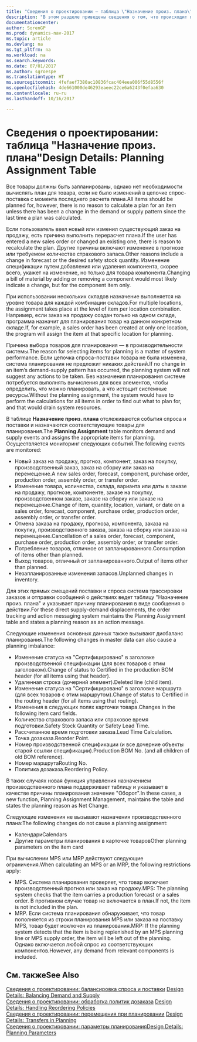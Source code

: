 ```yaml
---
title: "Сведения о проектировании — таблица \"Назначение произ. плана\""
description: "В этом разделе приведены сведения о том, что происходит при изменении способа планирования товара."
documentationcenter: 
author: SorenGP
ms.prod: dynamics-nav-2017
ms.topic: article
ms.devlang: na
ms.tgt_pltfrm: na
ms.workload: na
ms.search.keywords: 
ms.date: 07/01/2017
ms.author: sgroespe
ms.translationtype: HT
ms.sourcegitcommit: 4fefaef7380ac10836fcac404eea006f55d8556f
ms.openlocfilehash: 4de661000de46293eaeec22ce6a6243f0efaa630
ms.contentlocale: ru-ru
ms.lasthandoff: 10/16/2017

---
```

# <a name="design-details-planning-assignment-table"></a><span data-ttu-id="5931a-103">Сведения о проектировании: таблица "Назначение произ. плана"</span><span class="sxs-lookup"><span data-stu-id="5931a-103">Design Details: Planning Assignment Table</span></span>
<span data-ttu-id="5931a-104">Все товары должны быть запланированы, однако нет необходимости вычислять план для товара, если не было изменений в цепочке спрос-поставка с момента последнего расчета плана.</span><span class="sxs-lookup"><span data-stu-id="5931a-104">All items should be planned for, however, there is no reason to calculate a plan for an item unless there has been a change in the demand or supply pattern since the last time a plan was calculated.</span></span>  
  
<span data-ttu-id="5931a-105">Если пользователь ввел новый или изменил существующий заказ на продажу, есть причина выполнить перерасчет плана.</span><span class="sxs-lookup"><span data-stu-id="5931a-105">If the user has entered a new sales order or changed an existing one, there is reason to recalculate the plan.</span></span> <span data-ttu-id="5931a-106">Другие причины включают изменение в прогнозе или требуемом количестве страхового запаса.</span><span class="sxs-lookup"><span data-stu-id="5931a-106">Other reasons include a change in forecast or the desired safety stock quantity.</span></span> <span data-ttu-id="5931a-107">Изменение спецификации путем добавления или удаления компонента, скорее всего, укажет на изменение, но только для товара компонента.</span><span class="sxs-lookup"><span data-stu-id="5931a-107">Changing a bill of material by adding or removing a component would most likely indicate a change, but for the component item only.</span></span>  
  
<span data-ttu-id="5931a-108">При использовании нескольких складов назначение выполняется на уровне товара для каждой комбинации складов.</span><span class="sxs-lookup"><span data-stu-id="5931a-108">For multiple locations, the assignment takes place at the level of item per location combination.</span></span> <span data-ttu-id="5931a-109">Например, если заказ на продажу создан только на одном складе, программа назначит для планирования товар на данном конкретном складе.</span><span class="sxs-lookup"><span data-stu-id="5931a-109">If, for example, a sales order has been created at only one location, the program will assign the item at that specific location for planning.</span></span>  
  
<span data-ttu-id="5931a-110">Причина выбора товаров для планирования — в производительности системы.</span><span class="sxs-lookup"><span data-stu-id="5931a-110">The reason for selecting items for planning is a matter of system performance.</span></span> <span data-ttu-id="5931a-111">Если цепочка спроса-поставки товара не была изменена, система планирования не предложит никаких действий.</span><span class="sxs-lookup"><span data-stu-id="5931a-111">If no change in an item’s demand-supply pattern has occurred, the planning system will not suggest any actions to be taken.</span></span> <span data-ttu-id="5931a-112">Без назначения планирования системе потребуется выполнять вычисления для всех элементов, чтобы определить, что можно планировать, а что истощит системные ресурсы.</span><span class="sxs-lookup"><span data-stu-id="5931a-112">Without the planning assignment, the system would have to perform the calculations for all items in order to find out what to plan for, and that would drain system resources.</span></span>  
  
<span data-ttu-id="5931a-113">В таблице **Назначение произ. плана** отслеживаются события спроса и поставки и назначаются соответствующие товары для планирования.</span><span class="sxs-lookup"><span data-stu-id="5931a-113">The **Planning Assignment** table monitors demand and supply events and assigns the appropriate items for planning.</span></span> <span data-ttu-id="5931a-114">Осуществляется мониторинг следующих событий.</span><span class="sxs-lookup"><span data-stu-id="5931a-114">The following events are monitored:</span></span>  
  
* <span data-ttu-id="5931a-115">Новый заказ на продажу, прогноз, компонент, заказ на покупку, производственный заказ, заказ на сборку или заказ на перемещение.</span><span class="sxs-lookup"><span data-stu-id="5931a-115">A new sales order, forecast, component, purchase order, production order, assembly order, or transfer order.</span></span>  
* <span data-ttu-id="5931a-116">Изменение товара, количества, склада, варианта или даты в заказе на продажу, прогнозе, компоненте, заказе на покупку, производственном заказе, заказе на сборку или заказе на перемещение.</span><span class="sxs-lookup"><span data-stu-id="5931a-116">Change of item, quantity, location, variant, or date on a sales order, forecast, component, purchase order, production order, assembly order, or transfer order.</span></span>  
* <span data-ttu-id="5931a-117">Отмена заказа на продажу, прогноза, компонента, заказа на покупку, производственного заказа, заказа на сборку или заказа на перемещение.</span><span class="sxs-lookup"><span data-stu-id="5931a-117">Cancellation of a sales order, forecast, component, purchase order, production order, assembly order, or transfer order.</span></span>  
* <span data-ttu-id="5931a-118">Потребление товаров, отличное от запланированного.</span><span class="sxs-lookup"><span data-stu-id="5931a-118">Consumption of items other than planned.</span></span>  
* <span data-ttu-id="5931a-119">Выход товаров, отличный от запланированного.</span><span class="sxs-lookup"><span data-stu-id="5931a-119">Output of items other than planned.</span></span>  
* <span data-ttu-id="5931a-120">Незапланированные изменения запасов.</span><span class="sxs-lookup"><span data-stu-id="5931a-120">Unplanned changes in inventory.</span></span>  
  
<span data-ttu-id="5931a-121">Для этих прямых смещений поставки и спроса система трассировки заказов и отправки сообщений о действиях ведет таблицу "Назначение произ. плана" и указывает причину планирования в виде сообщения о действии.</span><span class="sxs-lookup"><span data-stu-id="5931a-121">For these direct supply-demand displacements, the order tracking and action messaging system maintains the Planning Assignment table and states a planning reason as an action message.</span></span>  
  
<span data-ttu-id="5931a-122">Следующие изменения основных данных также вызывают дисбаланс планирования.</span><span class="sxs-lookup"><span data-stu-id="5931a-122">The following changes in master data can also cause a planning imbalance:</span></span>  
  
* <span data-ttu-id="5931a-123">Изменение статуса на "Сертифицировано" в заголовке производственной спецификации (для всех товаров с этим заголовком).</span><span class="sxs-lookup"><span data-stu-id="5931a-123">Change of status to Certified in the production BOM header (for all items using that header).</span></span>  
* <span data-ttu-id="5931a-124">Удаленная строка (дочерний элемент).</span><span class="sxs-lookup"><span data-stu-id="5931a-124">Deleted line (child item).</span></span>  
* <span data-ttu-id="5931a-125">Изменение статуса на "Сертифицировано" в заголовке маршрута (для всех товаров с этим маршрутом).</span><span class="sxs-lookup"><span data-stu-id="5931a-125">Change of status to Certified in the routing header (for all items using that routing).</span></span>  
* <span data-ttu-id="5931a-126">Изменения в следующих полях карточки товара.</span><span class="sxs-lookup"><span data-stu-id="5931a-126">Changes in the following item card fields.</span></span>  
* <span data-ttu-id="5931a-127">Количество страхового запаса или страховое время подготовки.</span><span class="sxs-lookup"><span data-stu-id="5931a-127">Safety Stock Quantity or Safety Lead Time.</span></span>  
* <span data-ttu-id="5931a-128">Рассчитанное время подготовки заказа.</span><span class="sxs-lookup"><span data-stu-id="5931a-128">Lead Time Calculation.</span></span>  
* <span data-ttu-id="5931a-129">Точка дозаказа.</span><span class="sxs-lookup"><span data-stu-id="5931a-129">Reorder Point.</span></span>  
* <span data-ttu-id="5931a-130">Номер производственной спецификации (и все дочерние объекты старой ссылки спецификации).</span><span class="sxs-lookup"><span data-stu-id="5931a-130">Production BOM No. (and all children of old BOM reference).</span></span>  
* <span data-ttu-id="5931a-131">Номер маршрута</span><span class="sxs-lookup"><span data-stu-id="5931a-131">Routing No.</span></span>  
* <span data-ttu-id="5931a-132">Политика дозаказа.</span><span class="sxs-lookup"><span data-stu-id="5931a-132">Reordering Policy.</span></span>  
  
<span data-ttu-id="5931a-133">В таких случаях новая функция управления назначением производственного плана поддерживает таблицу и указывает в качестве причины планирования значение "Оборот".</span><span class="sxs-lookup"><span data-stu-id="5931a-133">In these cases, a new function, Planning Assignment Management, maintains the table and states the planning reason as Net Change.</span></span>  
  
<span data-ttu-id="5931a-134">Следующие изменения не вызывают назначения производственного плана:</span><span class="sxs-lookup"><span data-stu-id="5931a-134">The following changes do not cause a planning assignment:</span></span>  
  
* <span data-ttu-id="5931a-135">Календари</span><span class="sxs-lookup"><span data-stu-id="5931a-135">Calendars</span></span>  
* <span data-ttu-id="5931a-136">Другие параметры планирования в карточке товаров</span><span class="sxs-lookup"><span data-stu-id="5931a-136">Other planning parameters on the item card</span></span>  
  
<span data-ttu-id="5931a-137">При вычислении MPS или MRP действуют следующие ограничения.</span><span class="sxs-lookup"><span data-stu-id="5931a-137">When calculating an MPS or an MRP, the following restrictions apply:</span></span>  
  
* <span data-ttu-id="5931a-138">MPS. Система планирования проверяет, что товар включает производственный прогноз или заказ на продажу.</span><span class="sxs-lookup"><span data-stu-id="5931a-138">MPS: The planning system checks that the item carries a production forecast or a sales order.</span></span> <span data-ttu-id="5931a-139">В противном случае товар не включается в план.</span><span class="sxs-lookup"><span data-stu-id="5931a-139">If not, the item is not included in the plan.</span></span>  
* <span data-ttu-id="5931a-140">MRP. Если система планирования обнаруживает, что товар пополняется из строки планирования MPS или заказа на поставку MPS, товар будет исключен из планирования.</span><span class="sxs-lookup"><span data-stu-id="5931a-140">MRP: If the planning system detects that the item is being replenished by an MPS planning line or MPS supply order, the item will be left out of the planning.</span></span> <span data-ttu-id="5931a-141">Однако включается любой спрос из соответствующих компонентов.</span><span class="sxs-lookup"><span data-stu-id="5931a-141">However, any demand from relevant components is included.</span></span>  
  
## <a name="see-also"></a><span data-ttu-id="5931a-142">См. также</span><span class="sxs-lookup"><span data-stu-id="5931a-142">See Also</span></span>  
<span data-ttu-id="5931a-143">[Сведения о проектировании: балансировка спроса и поставки](design-details-balancing-demand-and-supply.md) </span><span class="sxs-lookup"><span data-stu-id="5931a-143">[Design Details: Balancing Demand and Supply](design-details-balancing-demand-and-supply.md) </span></span>  
<span data-ttu-id="5931a-144">[Сведения о проектировании: обработка политик дозаказа](design-details-handling-reordering-policies.md) </span><span class="sxs-lookup"><span data-stu-id="5931a-144">[Design Details: Handling Reordering Policies](design-details-handling-reordering-policies.md) </span></span>  
<span data-ttu-id="5931a-145">[Сведения о проектировании: перемещения при планировании](design-details-transfers-in-planning.md) </span><span class="sxs-lookup"><span data-stu-id="5931a-145">[Design Details: Transfers in Planning](design-details-transfers-in-planning.md) </span></span>  
[<span data-ttu-id="5931a-146">Сведения о проектировании: параметры планирования</span><span class="sxs-lookup"><span data-stu-id="5931a-146">Design Details: Planning Parameters</span></span>](design-details-planning-parameters.md)  

